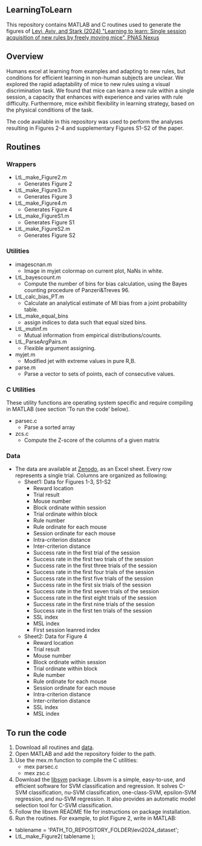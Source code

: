 ## **LearningToLearn**

This repository contains MATLAB and C routines used to generate the figures of [Levi, Aviv, and Stark (2024) "Learning to learn: Single session acquisition of new rules by freely moving mice", PNAS Nexus](https://academic.oup.com/pnasnexus/advance-article/doi/10.1093/pnasnexus/pgae203/7676433)

## Overview
Humans excel at learning from examples and adapting to new rules, but conditions for
efficient learning in non-human subjects are unclear. We explored the rapid adaptability of mice
to new rules using a visual discrimination task. We found that mice can learn a new rule within a
single session, a capacity that enhances with experience and varies with rule difficulty.
Furthermore, mice exhibit flexibility in learning strategy, based on the physical conditions of the
task. 

The code available in this repository was used to perform the analyses resulting in Figures 2-4 and supplementary Figures S1-S2 of the paper.

## Routines

### Wrappers
- LtL_make_Figure2.m
  - Generates Figure 2
- LtL_make_Figure3.m
  - Generates Figure 3
- LtL_make_Figure4.m
  - Generates Figure 4
- LtL_make_FigureS1.m
  - Generates Figure S1
- LtL_make_FigureS2.m
  - Generates Figure S2

### Utilities
- imagescnan.m
  - Image in myjet colormap on current plot, NaNs in white.
- LtL_bayescount.m
  - Compute the number of bins for bias calculation, using the Bayes counting procedure of Panzeri&Treves 96.
- LtL_calc_bias_PT.m
  - Calculate an analytical estimate of MI bias from a joint probability table.
- LtL_make_equal_bins
  - assign indices to data such that equal sized bins.
- LtL_mutinf.m
  - Mutual information from empirical distributions/counts.
- LtL_ParseArgPairs.m
  - Flexible argument assigning.
- myjet.m
  - Modified jet with extreme values in pure R,B.
- parse.m
  - Parse a vector to sets of points, each of consecutive values.

### C Utilities
These utility functions are operating system specific and require compiling in MATLAB (see section 'To run the code' below). 
- parsec.c
  - Parse a sorted array
- zcs.c
  - Compute the Z-score of the columns of a given matrix

### Data
- The data are available at [Zenodo](https://zenodo.org/records/10810847), as an Excel sheet. Every row represents a single trial. Columns are organized as following:
  - Sheet1: Data for Figures 1-3, S1-S2
    - Reward location
    - Trial result
    - Mouse number
    - Block ordinate within session
    - Trial ordinate within block
    - Rule number
    - Rule ordinate for each mouse
    - Session ordinate for each mouse
    - Intra-criterion distance
    - Inter-criterion distance
    - Success rate in the first trial of the session
    - Success rate in the first two trials of the session
    - Success rate in the first three trials of the session
    - Success rate in the first four trials of the session
    - Success rate in the first five trials of the session
    - Success rate in the first six trials of the session
    - Success rate in the first seven trials of the session
    - Success rate in the first eight trials of the session
    - Success rate in the first nine trials of the session
    - Success rate in the first ten trials of the session
    - SSL index
    - MSL index
    - First session leanred index
  - Sheet2: Data for Figure 4
    - Reward location
    - Trial result
    - Mouse number
    - Block ordinate within session
    - Trial ordinate within block
    - Rule number
    - Rule ordinate for each mouse
    - Session ordinate for each mouse
    - Intra-criterion distance
    - Inter-criterion distance
    - SSL index
    - MSL index

## To run the code
1. Download all routines and [data](https://zenodo.org/records/10810847).
2. Open MATLAB and add the repository folder to the path.
3. Use the mex.m function to compile the C utilities:
   - mex parsec.c
   - mex zsc.c
4. Download the [libsvm](http://www.csie.ntu.edu.tw/~cjlin/libsvm) package.
Libsvm is a simple, easy-to-use, and efficient software for SVM
classification and regression. It solves C-SVM classification, nu-SVM
classification, one-class-SVM, epsilon-SVM regression, and nu-SVM
regression. It also provides an automatic model selection tool for
C-SVM classification.
5. Follow the libsvm README file for instructions on package installation.
6. Run the routines. For example, to plot Figure 2, write in MATLAB:
- tablename = 'PATH_TO_REPOSITORY_FOLDER\levi2024_dataset';
- LtL_make_Figure2( tablename );
 

